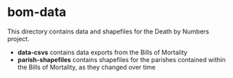 # bom-data

This directory contains data and shapefiles for the Death by Numbers project. 

- **data-csvs** contains data exports from the Bills of Mortality 
- **parish-shapefiles** contains shapefiles for the parishes contained within the Bills of Mortality, as they changed over time
